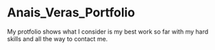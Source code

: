 # Anais_Veras_Portfolio

My protfolio shows what I consider is my best work so far with my hard skills and all the way to contact me.
 
